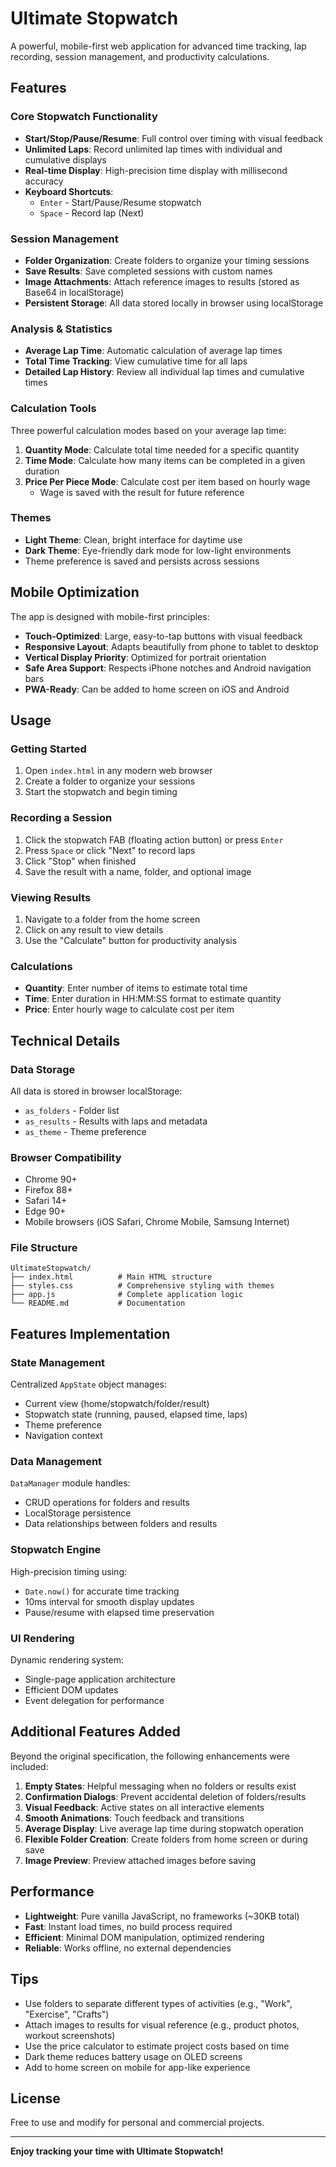 # Ultimate Stopwatch

A powerful, mobile-first web application for advanced time tracking, lap recording, session management, and productivity calculations.

## Features

### Core Stopwatch Functionality
- **Start/Stop/Pause/Resume**: Full control over timing with visual feedback
- **Unlimited Laps**: Record unlimited lap times with individual and cumulative displays
- **Real-time Display**: High-precision time display with millisecond accuracy
- **Keyboard Shortcuts**: 
  - `Enter` - Start/Pause/Resume stopwatch
  - `Space` - Record lap (Next)

### Session Management
- **Folder Organization**: Create folders to organize your timing sessions
- **Save Results**: Save completed sessions with custom names
- **Image Attachments**: Attach reference images to results (stored as Base64 in localStorage)
- **Persistent Storage**: All data stored locally in browser using localStorage

### Analysis & Statistics
- **Average Lap Time**: Automatic calculation of average lap times
- **Total Time Tracking**: View cumulative time for all laps
- **Detailed Lap History**: Review all individual lap times and cumulative times

### Calculation Tools
Three powerful calculation modes based on your average lap time:

1. **Quantity Mode**: Calculate total time needed for a specific quantity
2. **Time Mode**: Calculate how many items can be completed in a given duration
3. **Price Per Piece Mode**: Calculate cost per item based on hourly wage
   - Wage is saved with the result for future reference

### Themes
- **Light Theme**: Clean, bright interface for daytime use
- **Dark Theme**: Eye-friendly dark mode for low-light environments
- Theme preference is saved and persists across sessions

## Mobile Optimization

The app is designed with mobile-first principles:
- **Touch-Optimized**: Large, easy-to-tap buttons with visual feedback
- **Responsive Layout**: Adapts beautifully from phone to tablet to desktop
- **Vertical Display Priority**: Optimized for portrait orientation
- **Safe Area Support**: Respects iPhone notches and Android navigation bars
- **PWA-Ready**: Can be added to home screen on iOS and Android

## Usage

### Getting Started
1. Open `index.html` in any modern web browser
2. Create a folder to organize your sessions
3. Start the stopwatch and begin timing

### Recording a Session
1. Click the stopwatch FAB (floating action button) or press `Enter`
2. Press `Space` or click "Next" to record laps
3. Click "Stop" when finished
4. Save the result with a name, folder, and optional image

### Viewing Results
1. Navigate to a folder from the home screen
2. Click on any result to view details
3. Use the "Calculate" button for productivity analysis

### Calculations
- **Quantity**: Enter number of items to estimate total time
- **Time**: Enter duration in HH:MM:SS format to estimate quantity
- **Price**: Enter hourly wage to calculate cost per item

## Technical Details

### Data Storage
All data is stored in browser localStorage:
- `as_folders` - Folder list
- `as_results` - Results with laps and metadata
- `as_theme` - Theme preference

### Browser Compatibility
- Chrome 90+
- Firefox 88+
- Safari 14+
- Edge 90+
- Mobile browsers (iOS Safari, Chrome Mobile, Samsung Internet)

### File Structure
```
UltimateStopwatch/
├── index.html          # Main HTML structure
├── styles.css          # Comprehensive styling with themes
├── app.js              # Complete application logic
└── README.md           # Documentation
```

## Features Implementation

### State Management
Centralized `AppState` object manages:
- Current view (home/stopwatch/folder/result)
- Stopwatch state (running, paused, elapsed time, laps)
- Theme preference
- Navigation context

### Data Management
`DataManager` module handles:
- CRUD operations for folders and results
- LocalStorage persistence
- Data relationships between folders and results

### Stopwatch Engine
High-precision timing using:
- `Date.now()` for accurate time tracking
- 10ms interval for smooth display updates
- Pause/resume with elapsed time preservation

### UI Rendering
Dynamic rendering system:
- Single-page application architecture
- Efficient DOM updates
- Event delegation for performance

## Additional Features Added

Beyond the original specification, the following enhancements were included:

1. **Empty States**: Helpful messaging when no folders or results exist
2. **Confirmation Dialogs**: Prevent accidental deletion of folders/results
3. **Visual Feedback**: Active states on all interactive elements
4. **Smooth Animations**: Touch feedback and transitions
5. **Average Display**: Live average lap time during stopwatch operation
6. **Flexible Folder Creation**: Create folders from home screen or during save
7. **Image Preview**: Preview attached images before saving

## Performance

- **Lightweight**: Pure vanilla JavaScript, no frameworks (~30KB total)
- **Fast**: Instant load times, no build process required
- **Efficient**: Minimal DOM manipulation, optimized rendering
- **Reliable**: Works offline, no external dependencies

## Tips

- Use folders to separate different types of activities (e.g., "Work", "Exercise", "Crafts")
- Attach images to results for visual reference (e.g., product photos, workout screenshots)
- Use the price calculator to estimate project costs based on time
- Dark theme reduces battery usage on OLED screens
- Add to home screen on mobile for app-like experience

## License

Free to use and modify for personal and commercial projects.

---

**Enjoy tracking your time with Ultimate Stopwatch!**
